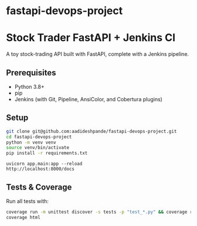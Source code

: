 # fastapi-devops-project

# Stock Trader FastAPI + Jenkins CI

A toy stock-trading API built with FastAPI, complete with a Jenkins pipeline.

## Prerequisites

- Python 3.8+
- pip
- Jenkins (with Git, Pipeline, AnsiColor, and Cobertura plugins)

## Setup

```bash
git clone git@github.com:aadideshpande/fastapi-devops-project.git
cd fastapi-devops-project
python -m venv venv
source venv/bin/activate
pip install -r requirements.txt
```


```
uvicorn app.main:app --reload
http://localhost:8000/docs

```

## Tests & Coverage

Run all tests with:

```bash
coverage run -m unittest discover -s tests -p "test_*.py" && coverage report -m
coverage html
```

